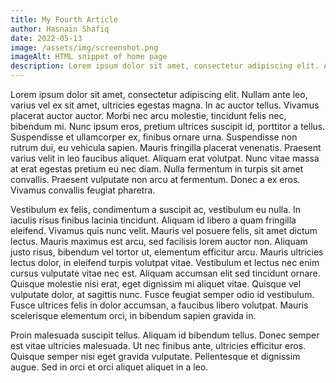 ```yaml
---
title: My Fourth Article
author: Hasnain Shafiq
date: 2022-05-13
image: /assets/img/screenshot.png
imageAlt: HTML snippet of home page
description: Lorem ipsum dolor sit amet, consectetur adipiscing elit. Aenean nec turpis sed dolor luctus mattis. Nullam lacus turpis, aliquet id arcu imperdiet, porttitor aliquet odio. Nullam sed nisl venenatis, cursus orci sed, ultricies tortor. Vestibulum mi enim, aliquet vitae egestas sed, finibus quis velit. Maecenas lobortis aliquet justo vitae malesuada.
---
```




Lorem ipsum dolor sit amet, consectetur adipiscing elit. Nullam ante leo, varius vel ex sit amet, ultricies egestas magna. In ac auctor tellus. Vivamus placerat auctor auctor. Morbi nec arcu molestie, tincidunt felis nec, bibendum mi. Nunc ipsum eros, pretium ultrices suscipit id, porttitor a tellus. Suspendisse et ullamcorper ex, finibus ornare urna. Suspendisse non rutrum dui, eu vehicula sapien. Mauris fringilla placerat venenatis. Praesent varius velit in leo faucibus aliquet. Aliquam erat volutpat. Nunc vitae massa at erat egestas pretium eu nec diam. Nulla fermentum in turpis sit amet convallis. Praesent vulputate non arcu at fermentum. Donec a ex eros. Vivamus convallis feugiat pharetra.

Vestibulum ex felis, condimentum a suscipit ac, vestibulum eu nulla. In iaculis risus finibus lacinia tincidunt. Aliquam id libero a quam fringilla eleifend. Vivamus quis nunc velit. Mauris vel posuere felis, sit amet dictum lectus. Mauris maximus est arcu, sed facilisis lorem auctor non. Aliquam justo risus, bibendum vel tortor ut, elementum efficitur arcu. Mauris ultricies lectus dolor, in eleifend turpis volutpat vitae. Vestibulum et lectus nec enim cursus vulputate vitae nec est. Aliquam accumsan elit sed tincidunt ornare. Quisque molestie nisi erat, eget dignissim mi aliquet vitae. Quisque vel vulputate dolor, at sagittis nunc. Fusce feugiat semper odio id vestibulum. Fusce ultrices felis in dolor accumsan, a faucibus libero volutpat. Mauris scelerisque elementum orci, in bibendum sapien gravida in.

Proin malesuada suscipit tellus. Aliquam id bibendum tellus. Donec semper est vitae ultricies malesuada. Ut nec finibus ante, ultricies efficitur eros. Quisque semper nisi eget gravida vulputate. Pellentesque et dignissim augue. Sed in orci et orci aliquet aliquet in a leo. 